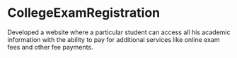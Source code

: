 # CollegeExamRegistration
Developed a website where a particular student can access all his academic information with the ability to pay for additional services like online exam fees and other fee payments.
